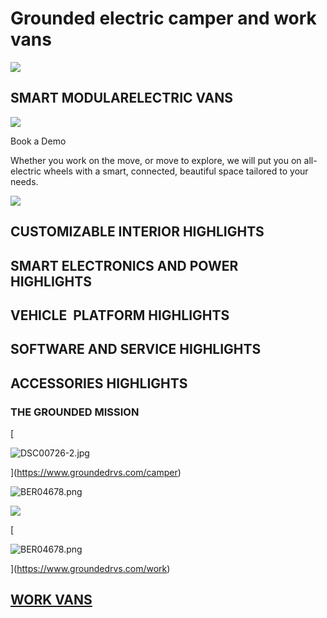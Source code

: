 # Grounded electric camper and work vans

![](https://static.wixstatic.com/media/16e747_bcd73520dcad4f3eac8c97699c38dc4df000.jpg/v1/fill/w_160,h_90,al_c,q_80,usm_0.66_1.00_0.01,blur_3,enc_avif,quality_auto/16e747_bcd73520dcad4f3eac8c97699c38dc4df000.jpg)

## SMART MODULARELECTRIC VANS

![](https://static.wixstatic.com/media/16e747_db4ddcaf564e4b118e94d9aa05fb31fa~mv2.png/v1/fill/w_49,h_22,al_c,q_85,usm_0.66_1.00_0.01,blur_2,enc_avif,quality_auto/sticker%20v2.png)

Book a Demo

Whether you work on the move, or move to explore, we will put you on all-electric wheels with a smart, connected, beautiful space tailored to your needs.

![](https://static.wixstatic.com/media/16e747_eaede20b1e07451d9a850dcfe0950236~mv2.png/v1/fill/w_56,h_56,al_c,q_85,usm_0.66_1.00_0.01,blur_2,enc_avif,quality_auto/g2%20range%20sticker.png)

## CUSTOMIZABLE INTERIOR HIGHLIGHTS 

## SMART ELECTRONICS AND POWER HIGHLIGHTS 

## VEHICLE  PLATFORM HIGHLIGHTS 

## SOFTWARE AND SERVICE HIGHLIGHTS 

## ACCESSORIES HIGHLIGHTS 

### THE GROUNDED MISSION

[

![DSC00726-2.jpg](https://static.wixstatic.com/media/ed59c8_296324607ebf428c9fb7ebcadb08a435~mv2.jpg/v1/fill/w_147,h_98,al_c,q_80,usm_0.66_1.00_0.01,blur_2,enc_avif,quality_auto/DSC00726-2.jpg)

](https://www.groundedrvs.com/camper)

[](https://www.groundedrvs.com/camper)

![BER04678.png](https://static.wixstatic.com/media/ccc5a2_77e786be15804a6d9e2854b5b2dd6235~mv2.png/v1/fill/w_49,h_29,al_c,q_85,usm_0.66_1.00_0.01,blur_2,enc_avif,quality_auto/BER04678.png)

![](https://static.wixstatic.com/media/4ded244822f8415e99ba7077c0bd1084.jpg/v1/fill/w_147,h_98,al_c,q_80,usm_0.66_1.00_0.01,blur_2,enc_avif,quality_auto/4ded244822f8415e99ba7077c0bd1084.jpg)

[

![BER04678.png](https://static.wixstatic.com/media/ccc5a2_77e786be15804a6d9e2854b5b2dd6235~mv2.png/v1/fill/w_49,h_29,al_c,q_85,usm_0.66_1.00_0.01,blur_2,enc_avif,quality_auto/BER04678.png)

](https://www.groundedrvs.com/work)

## [WORK VANS](https://www.groundedrvs.com/work)

[](https://www.groundedrvs.com/work)

[](https://www.forbes.com/sites/everettpotter/2023/03/23/grounded-unveils-the-worlds-first-smart-electric-rv/)

[](https://electrek.co/2023/10/18/solar-electric-rv-ex-tesla-engineers-travel-250-miles/)

[](https://techcrunch.com/2024/10/04/detroits-grounded-raises-3-5m-to-fuel-modular-electric-rv-plans/)

[](https://www.fastcompany.com/90869639/vanlife-goes-glamping-with-these-customizable-electric-vans)

[](https://www.theverge.com/2023/10/18/23922147/grounded-g2-gm-brightdrop-electric-rv-price-specs)

[](https://www.motortrend.com/news/2024-grounded-g2-ev-camper-brightdrop-zevo-600-first-look/)

[](https://www.rv.com/rv/trending-rvs/grounded-announces-g2-electric-camper-van-with-250-mile-range/)

[](https://www.forbes.com/sites/everettpotter/2023/03/23/grounded-unveils-the-worlds-first-smart-electric-rv/)

[](https://electrek.co/2023/10/18/solar-electric-rv-ex-tesla-engineers-travel-250-miles/)

[](https://techcrunch.com/2024/10/04/detroits-grounded-raises-3-5m-to-fuel-modular-electric-rv-plans/)

[](https://www.fastcompany.com/90869639/vanlife-goes-glamping-with-these-customizable-electric-vans)